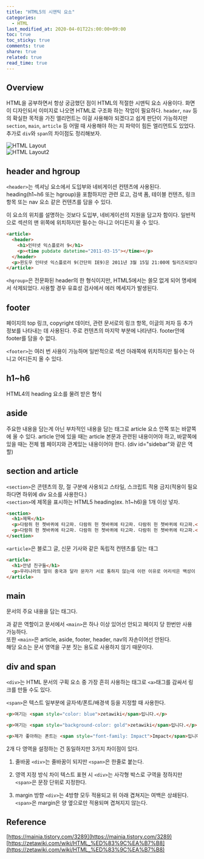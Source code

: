 ```yaml
---
title: "HTML5의 시맨틱 요소"
categories:
  - HTML
last_modified_at: 2020-04-01T22s:00:00+09:00
toc: true
toc_sticky: true
comments: true
share: true
related: true
read_time: true
---
```

## Overview
HTML을 공부하면서 항상 궁금했던 점이 HTML의 적절한 시맨틱 요소 사용이다. 화면이 디자인되서 이미지로 나오면 HTML로 구조화 하는 작업이 필요하다. `header`, `nav` 등의 확실한 목적을 가진 엘리먼트는 이걸 사용해야 되겠다고 쉽게 판단이 가능하지만 `section`, `main`, `article` 등 어떨 때 사용해야 하는 지 파악이 힘든 엘리먼트도 있었다. 추가로 `div`와 `span`의 차이점도 정리해보자.    

![HTML Layout](https://media.vlpt.us/images/kimu2370/post/34a633a0-4543-4fdc-a7a5-b579a3e2279b/image.png)    
![HTML Layout2](https://patrickhlauke.github.io/aria/presentation/pictures/blog-structure-after-html5.png)

## header and hgroup      
`<header>`는 섹셔닝 요소에서 도입부와 네비게이션 컨텐츠에 사용된다. heading(h1~h6 또는 hgroup)을 포함하지만 관련 로고, 검색 폼, 테이블 컨텐츠, 링크 항목 또는 nav 요소 같은 컨텐츠를 담을 수 있다.

이 요소의 위치를 설명하는 것보다 도입부, 네비게이션의 지원을 담고자 함이다. 일반적으로 섹션의 맨 위쪽에 위치하지만 필수는 아니고 어디든지 올 수 있다.

```html
<article>
  <header>
    <h1>인터넷 익스플로러 9</h1>
    <p><time pubdate datetime="2011-03-15"></time></p>
  </header>
  <p>윈도우 인터넷 익스플로러 9(간단히 IE9)은 2011년 3월 15일 21:00에 릴리즈되었다...</p>
</article>
```

`<hgroup>`은 전문화된 header의 한 형식이지만, HTML5에서는 쓸모 없게 되어 명세에서 삭제되었다. 사용할 경우 유효성 검사에서 에러 메세지가 발생된다.

## footer
페이지의 top 링크, copyright 데이터, 관련 문서로의 링크 항목, 이글의 저자 등 추가 정보를 나타내는 데 사용된다. 주로 컨텐츠의 마지막 부분에 나타낸다. footer안에 footer를 담을 수 없다.

`<footer>`는 여러 번 사용이 가능하며 일반적으로 섹션 아래쪽에 위치하지만 필수는 아니고 어디든지 올 수 있다.

## h1~h6
HTML4의 heading 요소를 물려 받은 형식

## aside
주요한 내용을 담는게 아닌 부차적인 내용을 담는 태그로 article 요소 안쪽 또는 바깥쪽에 올 수 있다.
article 안에 있을 때는 article 본문과 관련된 내용이어야 하고, 바깥쪽에 있을 때는 전체 웹 페이지와 관계있는 내용이어야 한다. (div id="sidebar"와 같은 역할)

## section and article
`<section>`은 콘텐츠의 장, 절 구분에 사용되고 스타일, 스크립트 적용 금지(적용이 필요하다면 하위에 div 요소를 사용한다.)    
`<section>`에 제목을 표시하는 HTML5 heading(ex. h1~h6)을 1개 이상 넣자.    

```html
<section>
  <h1>제목</h1>
  <p>다람쥐 헌 쳇바퀴에 타고파‎. 다람쥐 헌 쳇바퀴에 타고파‎. 다람쥐 헌 쳇바퀴에 타고파‎.</p>
  <p>다람쥐 헌 쳇바퀴에 타고파‎. 다람쥐 헌 쳇바퀴에 타고파‎. 다람쥐 헌 쳇바퀴에 타고파‎.</p>
</section>
```

`<article>`은 블로그 글, 신문 기사와 같은 독립적 컨텐츠를 담는 태그

```html
<article>
  <h1>안녕 친구들</h1>
  <p>우리나라의 말이 중국과 달라 문자가 서로 통하지 않는데 이런 이유로 어리석은 백성이 말하고자 하는 바가 있어도 마침내 제 뜻을 능히 펴지 못하는 사람이 많다. 내가 이를 불쌍히 여겨 새로 스물여덟 자를 만드니 사람마다 하여금 쉽게 익혀 매일 쓰기에 편안하게 하고자 할 따름이다.</p>
</article>
```

## main
문서의 주요 내용을 담는 태그다. <div id="main">과 같은 역할이고 문서에서 `<main>`은 하나 이상 있어선 안되고 페이지 당 한번만 사용 가능하다.    
또한 `<main>`은 article, aside, footer, header, nav의 자손이어선 안된다.     
해당 요소는 문서 영역을 구분 짓는 용도로 사용하지 않기 때문이다.


## div and span
`<div>`는 HTML 문서의 구획 요소 중 가장 흔히 사용하는 태그로 `<a>`태그를 감싸서 링크를 만들 수도 있다.

`<span>`은 텍스트 일부분에 글자색/폰트/배경색 등을 지정할 때 사용한다.

```html
<p>여기는 <span style="color: blue">zetawiki</span>입니다.</p>

<p>여기는 <span style="background-color: gold">zetawiki</span>입니다.</p>

<p>제가 좋아하는 폰트는 <span style="font-family: Impact">Impact</span>입니다.</p>
```

2개 다 영역을 설정하는 건 동일하지만 3가지 차이점이 있다.    
1. 줄바꿈
`<div>`는 줄바꿈이 되지만 `<span>`은 한줄로 붙는다.

2. 영역 지정 방식 차이
텍스트 표현 시 `<div>`는 사각형 박스로 구역을 정하지만 `<span>`은 문장 단위로 지정한다.

3. margin 방향
`<div>`는 4방향 모두 적용되고 위 아래 겹쳐지는 여백은 상쇄된다.    
`<span>`은 margin은 양 옆으로만 적용되며 겹쳐지지 않는다.


## Reference
[https://mainia.tistory.com/3289](https://mainia.tistory.com/3289)
[https://zetawiki.com/wiki/HTML_%ED%83%9C%EA%B7%B8](https://zetawiki.com/wiki/HTML_%ED%83%9C%EA%B7%B8)
